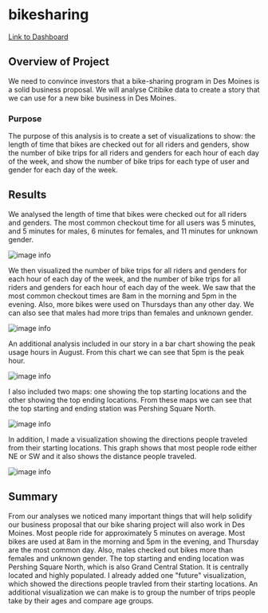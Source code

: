 # bikesharing

[Link to Dashboard](https://public.tableau.com/app/profile/elle.jacobs/viz/DesMoinesBikeShareProject/DesMoinesBikeShareProject)

## Overview of Project

We need to convince investors that a bike-sharing program in Des Moines is a solid business proposal. We will analyse Citibike data to create a story that we can use for a new bike business in Des Moines.

### Purpose

The purpose of this analysis is to create a set of visualizations to show: the length of time that bikes are checked out for all riders and genders, show the number of bike trips for all riders and genders for each hour of each day of the week, and show the number of bike trips for each type of user and gender for each day of the week.

## Results

We analysed the length of time that bikes were checked out for all riders and genders. The most common checkout time for all users was 5 minutes, and 5 minutes for males, 6 minutes for females, and 11 minutes for unknown gender.

![image info](./images/Checkout_times.png)

We then visualized the number of bike trips for all riders and genders for each hour of each day of the week, and the number of bike trips for all riders and genders for each hour of each day of the week. We saw that the most common checkout times are 8am in the morning and 5pm in the evening. Also, more bikes were used on Thursdays than any other day. We can also see that males had more trips than females and unknown gender.

![image info](./images/Trips_wph.png)

An additional analysis included in our story in a bar chart showing the peak usage hours in August. From this chart we can see that 5pm is the peak hour.

![image info](./images/August_peak_hours.png)

I also included two maps: one showing the top starting locations and the other showing the top ending locations. From these maps we can see that the top starting and ending station was Pershing Square North.

![image info](./images/Top_start_end.png)

In addition, I made a visualization showing the directions people traveled from their starting locations. This graph shows that most people rode either NE or SW and it also shows the distance people traveled.

![image info](./images/Direction_traveled.png)

## Summary

From our analyses we noticed many important things that will help solidify our business proposal that our bike sharing project will also work in Des Moines. Most people ride for approximately 5 minutes on average. Most bikes are used at 8am in the morning and 5pm in the evening, and Thursday are the most common day. Also, males checked out bikes more than females and unknown gender. The top starting and ending location was Pershing Square North, which is also Grand Central Station. It is centrally located and highly populated. I already added one "future" visualization, which showed the directions people travled from their starting locations. An additional visualization we can make is to group the number of trips people take by their ages and compare age groups. 

